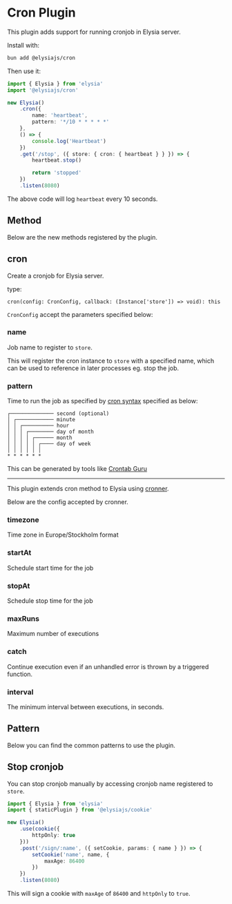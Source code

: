 # Cron Plugin
This plugin adds support for running cronjob in Elysia server.

Install with:
```bash
bun add @elysiajs/cron
```

Then use it:
```typescript
import { Elysia } from 'elysia'
import '@elysiajs/cron'

new Elysia()
    .cron({
        name: 'heartbeat',
        pattern: '*/10 * * * * *'
    },
    () => {
        console.log('Heartbeat')
    })
    .get('/stop', ({ store: { cron: { heartbeat } } }) => {
        heartbeat.stop()

        return 'stopped'
    })
    .listen(8080)
```

The above code will log `heartbeat` every 10 seconds.

## Method
Below are the new methods registered by the plugin.

## cron
Create a cronjob for Elysia server.

type:
```
cron(config: CronConfig, callback: (Instance['store']) => void): this
```

`CronConfig` accept the parameters specified below:

### name
Job name to register to `store`.

This will register the cron instance to `store` with a specified name, which can be used to reference in later processes eg. stop the job.

### pattern
Time to run the job as specified by [cron syntax](https://en.wikipedia.org/wiki/Cron) specified as below:
```
┌────────────── second (optional)
│ ┌──────────── minute
│ │ ┌────────── hour
│ │ │ ┌──────── day of month
│ │ │ │ ┌────── month
│ │ │ │ │ ┌──── day of week
│ │ │ │ │ │
* * * * * *
```

This can be generated by tools like [Crontab Guru](https://crontab.guru/)

---
This plugin extends cron method to Elysia using [cronner](https://github.com/hexagon/croner).

Below are the config accepted by cronner.

### timezone
Time zone in Europe/Stockholm format

### startAt
Schedule start time for the job

### stopAt
Schedule stop time for the job

### maxRuns
Maximum number of executions

### catch
Continue execution even if an unhandled error is thrown by a triggered function.

### interval
The minimum interval between executions, in seconds.

## Pattern
Below you can find the common patterns to use the plugin.

## Stop cronjob
You can stop cronjob manually by accessing cronjob name registered to `store`.

```typescript
import { Elysia } from 'elysia'
import { staticPlugin } from '@elysiajs/cookie'

new Elysia()
    .use(cookie({
        httpOnly: true
    }))
    .post('/sign/:name', ({ setCookie, params: { name } }) => {
        setCookie('name', name, {
            maxAge: 86400
        })
    })
    .listen(8080)
```

This will sign a cookie with `maxAge` of `86400` and `httpOnly` to `true`.
